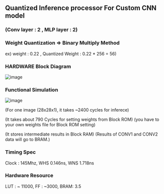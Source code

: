 ## Quantized Inference processor For Custom CNN model 
### (Conv layer : 2 , MLP layer : 2) 


### Weight Quantization => Binary Multiply Method 
ex) weight : 0.22 , Quantized Weight : 0.22 * 256 = 56)



### HARDWARE Block Diagram
![image](https://github.com/user-attachments/assets/b78332e1-0224-418d-9994-154a2dfa60b4)


### Functional Simulation
![image](https://github.com/user-attachments/assets/f5f25c5f-f7ca-4ac4-9bf5-b89a298f04c5)

(For one image (28x28x1), it takes ~2400 cycles for inferece)

(It takes about 790 Cycles for setting weights from Block ROM)
(you have to your own weights file for Block ROM setting)

(It stores intermediate results in Block RAM)
(Results of CONV1 and CONV2 data will go to BRAM.)

### Timing Spec
Clock : 145Mhz, WHS  0.146ns, WNS  1.718ns


### Hardware Resource 
LUT : ~ 11000, FF :  ~3000, BRAM: 3.5

